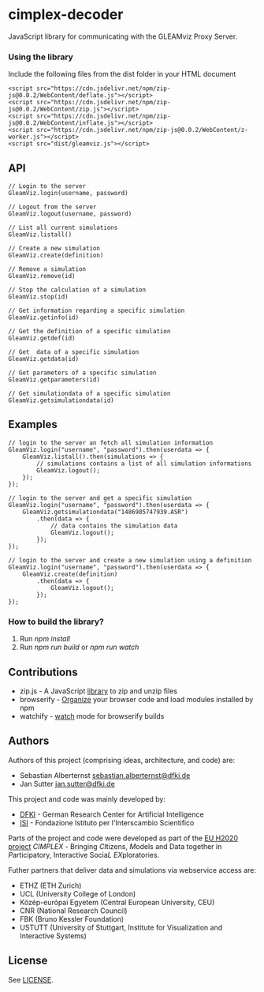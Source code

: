 # cimplex-decoder #

JavaScript library for communicating with the GLEAMviz Proxy Server.

### Using the library ###
Include the following files from the dist folder in your HTML document

```
<script src="https://cdn.jsdelivr.net/npm/zip-js@0.0.2/WebContent/deflate.js"></script>
<script src="https://cdn.jsdelivr.net/npm/zip-js@0.0.2/WebContent/zip.js"></script>
<script src="https://cdn.jsdelivr.net/npm/zip-js@0.0.2/WebContent/inflate.js"></script>
<script src="https://cdn.jsdelivr.net/npm/zip-js@0.0.2/WebContent/z-worker.js"></script>
<script src="dist/gleamviz.js"></script>
```

## API

```
// Login to the server
GleamViz.login(username, password)

// Logout from the server
GleamViz.logout(username, password)

// List all current simulations
GleamViz.listall()

// Create a new simulation
GleamViz.create(definition)

// Remove a simulation 
GleamViz.remove(id)

// Stop the calculation of a simulation 
GleamViz.stop(id)

// Get information regarding a specific simulation
GleamViz.getinfo(id)

// Get the definition of a specific simulation
GleamViz.getdef(id)

// Get  data of a specific simulation
GleamViz.getdata(id)

// Get parameters of a specific simulation
GleamViz.getparameters(id)

// Get simulationdata of a specific simulation
GleamViz.getsimulationdata(id)
```

## Examples

```
// login to the server an fetch all simulation information
GleamViz.login("username", "password").then(userdata => {
    GleamViz.listall().then(simulations => {
        // simulations contains a list of all simulation informations
        GleamViz.logout();
    });
});

// login to the server and get a specific simulation
GleamViz.login("username", "password").then(userdata => {
    GleamViz.getsimulationdata("1486985747939.ASR")
        .then(data => {
            // data contains the simulation data
            GleamViz.logout();
        });
});

// login to the server and create a new simulation using a definition
GleamViz.login("username", "password").then(userdata => {
    GleamViz.create(definition)
        .then(data => {
            GleamViz.logout();
        });
});
```

### How to build the library? 
1. Run *npm install*
2. Run *npm run build* or *npm run watch*

## Contributions

* zip.js - A JavaScript [library](https://gildas-lormeau.github.io/zip.js/) to zip and unzip files
* browserify -  [Organize](https://github.com/browserify/browserify) your browser code and load modules installed by npm
* watchify - [watch](https://github.com/browserify/watchify) mode for browserify builds

## Authors

Authors of this project (comprising ideas, architecture, and code) are:

* Sebastian Alberternst <sebastian.alberternst@dfki.de>
* Jan Sutter <jan.sutter@dfki.de>

This project and code was mainly developed by:

* [DFKI](https://www.dfki.de/web/research/asr/index_html) - German Research Center for Artificial Intelligence
* [ISI](http://www.gleamviz.org/) - Fondazione Istituto per l'Interscambio Scientifico

Parts of the project and code were developed as part of the [EU H2020](https://ec.europa.eu/programmes/horizon2020/) [project](https://www.cimplex-project.eu/) *CIMPLEX* - Bringing *CI*tizens, *M*odels and Data together in *P*articipatory, Interactive Socia*L* *EX*ploratories.

Futher partners that deliver data and simulations via webservice access are:

* ETHZ (ETH Zurich)
* UCL (University College of London)
* Közép-európai Egyetem (Central European University, CEU)
* CNR (National Research Council)
* FBK (Bruno Kessler Foundation)
* USTUTT (University of Stuttgart, Institute for Visualization and Interactive Systems)

## License

See [LICENSE](./LICENSE).
